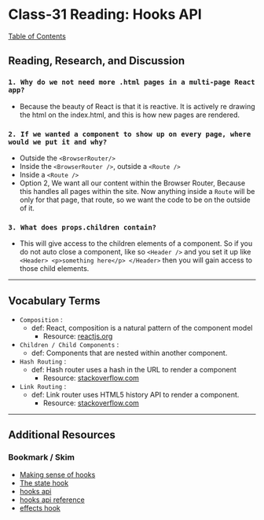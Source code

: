 # Class-31 Reading: Hooks API

[Table of Contents](../README.md)  

## Reading, Research, and Discussion

### `1. Why do we not need more .html pages in a multi-page React app?`

- Because the beauty of React is that it is reactive. It is actively re drawing the html on the index.html, and this is how new pages are rendered.

### `2. If we wanted a component to show up on every page, where would we put it and why?`

- Outside the `<BrowserRouter/>`
- Inside the `<BrowserRouter />`, outside a `<Route />`
- Inside a `<Route />`
- Option 2, We want all our content within the Browser Router, Because this handles all pages within the site. Now anything inside a `Route` will be only for that page, that route, so we want the code to be on the outside of it.

### `3. What does props.children contain?`

- This will give access to the children elements of a component. So if you do not auto close a component, like so `<Header />` and you set it up like `<Header> <p>something here</p> </Header>` then you will gain access to those child elements.

---

## Vocabulary Terms  

- `Composition` :  
  - def: React, composition is a natural pattern of the component model
    - Resource: [reactjs.org](https://reactjs.org/docs/composition-vs-inheritance.html)  
- `Children / Child Components` :  
  - def: Components that are nested within another component.
- `Hash Routing` :  
  - def: Hash router uses a hash in the URL to render a component
    - Resource: [stackoverflow.com](https://stackoverflow.com/questions/51974369/hashrouter-vs-browserrouter)  
- `Link Routing` :  
  - def: Link router uses HTML5 history API to render a component.
    - Resource: [stackoverflow.com](https://stackoverflow.com/questions/51974369/hashrouter-vs-browserrouter)  

---

## Additional Resources  

### Bookmark / Skim

- [Making sense of hooks](https://medium.com/@dan_abramov/making-sense-of-react-hooks-fdbde8803889)  
- [The state hook](https://reactjs.org/docs/hooks-state.html)  
- [hooks api](https://reactjs.org/docs/hooks-overview.html)  
- [hooks api reference](https://reactjs.org/docs/hooks-reference.html)  
- [effects hook](https://reactjs.org/docs/hooks-effect.html)
